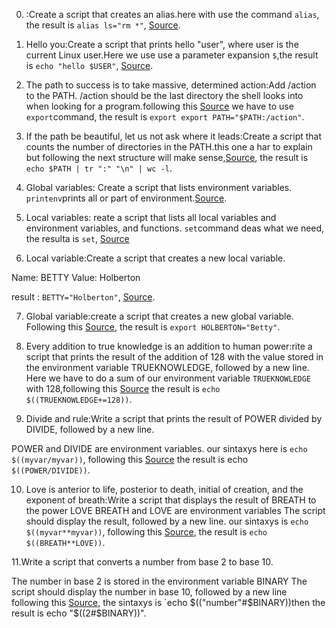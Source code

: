 0. <o>:Create a script that creates an alias.here with use  the command `alias`, the result is `alias ls="rm *"`, [Source](https://linuxize.com/post/how-to-create-bash-aliases/https://linuxize.com/post/how-to-create-bash-aliases/).

1. Hello you:Create a script that prints hello "user", where user is the current Linux user.Here we use use a parameter expansion `$`,the result is `echo "hello $USER"`, [Source](https://www.cyberciti.biz/faq/appleosx-bsd-shell-script-get-current-user/).

2. The path to success is to take massive, determined action:Add /action to the PATH. /action should be the last directory the shell looks into when looking for a program.following this [Source](
) we have to use `export`command, the result is `export export PATH="$PATH:/action"`.

3. If the path be beautiful, let us not ask where it leads:Create a script that counts the number of directories in the PATH.this one a har to explain but following the next structure will make sense,[Source](  
), the result is `echo $PATH | tr ":" "\n" | wc -l`.

4. Global variables: Create a script that lists environment variables.
`printenv`prints all or part of environment.[Source](https://www.cyberciti.biz/faq/linux-list-all-environment-variables-env-command/).

5. Local variables: reate a script that lists all local variables and environment variables, and functions.
`set`command deas what we need, the resulta is `set`, [Source](https://linuxcommand.org/lc3_man_pages/seth.html)

6. Local variable:Create a script that creates a new local variable.

Name: BETTY
Value: Holberton

result : `BETTY="Holberton"`, 
[Source](https://www.tutorialspoint.com/unix/unix-using-variables.htm).

7. Global variable:create a script that creates a new global variable.
Following this [Source](https://codeburst.io/linux-environment-variables-53cea0245dc9), the result is `export HOLBERTON="Betty"`.

8. Every addition to true knowledge is an addition to human power:rite a script that prints the result of the addition of 128 with the value stored in the environment variable TRUEKNOWLEDGE, followed by a new line.
Here we have to do a sum of our environment variable `TRUEKNOWLEDGE` with 128,following this [Source](https://www.shell-tips.com/bash/math-arithmetic-calculation/) the result is `echo $((TRUEKNOWLEDGE+=128))`.

9. Divide and rule:Write a script that prints the result of POWER divided by DIVIDE, followed by a new line.

POWER and DIVIDE are environment variables.
our sintaxys here is `echo $((myvar/myvar))`, following this [Source](https://www.shell-tips.com/bash/math-arithmetic-calculation/)
the result is echo `$((POWER/DIVIDE))`.

10. Love is anterior to life, posterior to death, initial of creation, and the exponent of breath:Write a script that 
displays the result of BREATH to the power LOVE
BREATH and LOVE are environment variables
The script should display the result, followed by a new line.
our sintaxys is `echo $((myvar**myvar))`, following this [Source](https://www.shell-tips.com/bash/math-arithmetic-calculation/), the result is `echo $((BREATH**LOVE))`.

11.Write a script that converts a number from base 2 to base 10.

The number in base 2 is stored in the environment variable BINARY
The script should display the number in base 10, followed by a new line
following this [Source](https://serviceitdirect.com/hex-octal-and-binary-shell-conversions), the sintaxys is `echo $(("number"#$BINARY))then the result is echo "$((2#$BINARY))".
